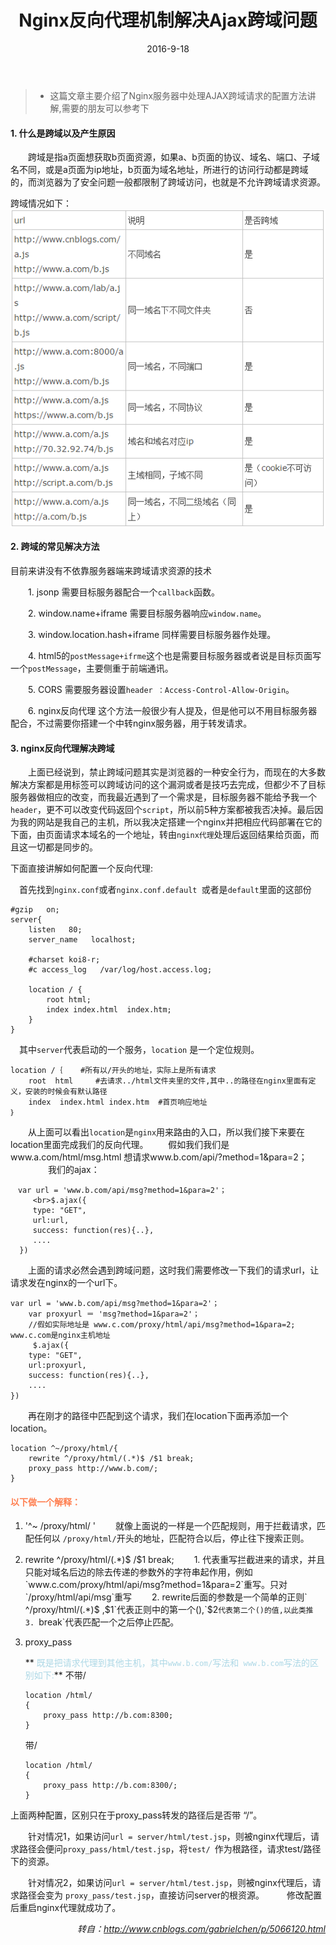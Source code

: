 ﻿---
layout: photo
title: Nginx反向代理机制解决Ajax跨域问题
date: 2016-9-18
tags: [前端,跨域]
categories: 跨域
---
>-  这篇文章主要介绍了Nginx服务器中处理AJAX跨域请求的配置方法讲解,需要的朋友可以参考下

#### 1. 什么是跨域以及产生原因
　　跨域是指a页面想获取b页面资源，如果a、b页面的协议、域名、端口、子域名不同，或是a页面为ip地址，b页面为域名地址，所进行的访问行动都是跨域的，而浏览器为了安全问题一般都限制了跨域访问，也就是不允许跨域请求资源。

<!--more-->

跨域情况如下：
<img src="/img/1478182149955.png" alt="跨域情况解析" style="margin:0 auto;display:block;">

#### 2. 跨域的常见解决方法
目前来讲没有不依靠服务器端来跨域请求资源的技术

　　1. jsonp 需要目标服务器配合一个`callback`函数。

　　2. window.name+iframe 需要目标服务器响应`window.name`。

　　3. window.location.hash+iframe 同样需要目标服务器作处理。

　　4. html5的` postMessage+ifrme `这个也是需要目标服务器或者说是目标页面写一个`postMessage`，主要侧重于前端通讯。

　　5. CORS  需要服务器设置`header ：Access-Control-Allow-Origin`。

　　6. nginx反向代理 这个方法一般很少有人提及，但是他可以不用目标服务器配合，不过需要你搭建一个中转nginx服务器，用于转发请求。

#### 3. nginx反向代理解决跨域

　　上面已经说到，禁止跨域问题其实是浏览器的一种安全行为，而现在的大多数解决方案都是用标签可以跨域访问的这个漏洞或者是技巧去完成，但都少不了目标服务器做相应的改变，而我最近遇到了一个需求是，目标服务器不能给予我一个`header`，更不可以改变代码返回个`script`，所以前5种方案都被我否决掉。最后因为我的网站是我自己的主机，所以我决定搭建一个nginx并把相应代码部署在它的下面，由页面请求本域名的一个地址，转由`nginx代理`处理后返回结果给页面，而且这一切都是同步的。
　　
<p>
	下面直接讲解如何配置一个反向代理:
</p>

　首先找到`nginx.conf`或者`nginx.conf.default `或者是`default`里面的这部份
```
#gzip   on;
server{
	listen   80;
	server_name   localhost;

	#charset koi8-r;
	#c access_log   /var/log/host.access.log;

	location / {
		root html;
		index index.html  index.htm;
	}
}
```
　其中`server`代表启动的一个服务，`location` 是一个定位规则。
```
location /｛    #所有以/开头的地址，实际上是所有请求
	root  html     #去请求../html文件夹里的文件,其中..的路径在nginx里面有定义，安装的时候会有默认路径
	index  index.html index.htm  #首页响应地址
｝
```

　　从上面可以看出`location`是`nginx`用来路由的入口，所以我们接下来要在location里面完成我们的反向代理。
　　假如我们我们是www.a.com/html/msg.html 想请求www.b.com/api/?method=1&para=2；
　　
　　我们的ajax：
```
　var url = 'www.b.com/api/msg?method=1&para=2'；
     <br>$.ajax({
     type: "GET",
     url:url,
     success: function(res){..},
     ....
  })
```
　　上面的请求必然会遇到跨域问题，这时我们需要修改一下我们的请求url，让请求发在nginx的一个url下。
```
var url = 'www.b.com/api/msg?method=1&para=2'；
	var proxyurl ＝ 'msg?method=1&para=2'；
	//假如实际地址是 www.c.com/proxy/html/api/msg?method=1&para=2; www.c.com是nginx主机地址
	 $.ajax({
	type: "GET",
	url:proxyurl,
	success: function(res){..},
	....
})　
```
　　再在刚才的路径中匹配到这个请求，我们在location下面再添加一个location。
```
location ^~/proxy/html/{
	rewrite ^/proxy/html/(.*)$ /$1 break;
	proxy_pass http://www.b.com/;
}
```
#### <span style="color:coral;">以下做一个解释：</span>
1. '^~ /proxy/html/ '
　　就像上面说的一样是一个匹配规则，用于拦截请求，匹配任何以 `/proxy/html/`开头的地址，匹配符合以后，停止往下搜索正则。

2. rewrite ^/proxy/html/(.\*)$ /$1 break;
　　1. 代表重写拦截进来的请求，并且只能对域名后边的除去传递的参数外的字符串起作用，例如`www.c.com/proxy/html/api/msg?method=1&para=2`重写。只对`/proxy/html/api/msg`重写
　　2. rewrite后面的参数是一个简单的正则` ^/proxy/html/(.*)$ ,$1`代表正则中的第一个(),`$2`代表第二个()的值,以此类推
　　3. `break`代表匹配一个之后停止匹配。

3. proxy_pass

	** <span style="color:lightblue;">既是把请求代理到其他主机，其中` www.b.com/ `写法和` www.b.com`写法的区别如下:</span>**
	不带/
	```
	location /html/
	{
		proxy_pass http://b.com:8300;
	}
	```
	带/
	```
	location /html/
	{
		proxy_pass http://b.com:8300/;
	}
	```

上面两种配置，区别只在于proxy_pass转发的路径后是否带 “/”。

　　针对情况1，如果访问`url = server/html/test.jsp`，则被nginx代理后，请求路径会便问`proxy_pass/html/test.jsp`，将`test/ `作为根路径，请求test/路径下的资源。

　　针对情况2，如果访问`url = server/html/test.jsp`，则被nginx代理后，请求路径会变为 `proxy_pass/test.jsp`，直接访问server的根资源。
　　
修改配置后重启nginx代理就成功了。

*<p style="text-align:right;"> 转自：http://www.cnblogs.com/gabrielchen/p/5066120.html <p>*

